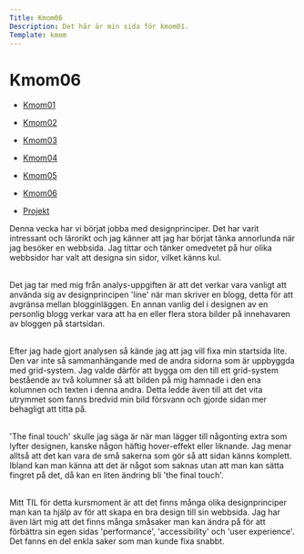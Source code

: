 ```yaml
---
Title: Kmom06
Description: Det här är min sida för kmom01.
Template: kmom
---
```


Kmom06
==========================

<div class="kmomreport menu">
<a href="kmom01" aria-label="menu"><ul><li>Kmom01</li></ul></a>
<a href="kmom02" aria-label="menu"><ul><li>Kmom02</li></ul></a>
<a href="kmom03" aria-label="menu"><ul><li>Kmom03</li></ul></a>
<a href="kmom04" aria-label="menu"><ul><li>Kmom04</li></ul></a>
<a href="kmom05" aria-label="menu"><ul><li>Kmom05</li></ul></a>
<a href="kmom06" aria-label="menu"><ul><li>Kmom06</li></ul></a>
<a href="kmom10" aria-label="menu"><ul><li>Projekt</li></ul></a>
</div>

<div class="kmomreport">
<p>Denna vecka har vi börjat jobba med designprinciper. Det har varit intressant och lärorikt och jag känner att jag har börjat tänka annorlunda när jag besöker en webbsida. Jag tittar och tänker omedvetet på hur olika webbsidor har valt att designa sin sidor, vilket känns kul.
<br><br></p>

<p>Det jag tar med mig från analys-uppgiften är att det verkar vara vanligt att använda sig av designprincipen 'line' när man skriver en blogg, detta för att avgränsa mellan blogginläggen. En annan vanlig del i designen av en personlig blogg verkar vara att ha en eller flera stora bilder på innehavaren av bloggen på startsidan.
<br><br></p>

<p>Efter jag hade gjort analysen så kände jag att jag vill fixa min startsida lite. Den var inte så sammanhängande med de andra sidorna som är uppbyggda med grid-system. Jag valde därför att bygga om den till ett grid-system bestående av två kolumner så att bilden på mig hamnade i den ena kolumnen och texten i denna andra. Detta ledde även till att det vita utrymmet som fanns bredvid min bild försvann och gjorde sidan mer behagligt att titta på.
<br><br></p>

<p>'The final touch' skulle jag säga är när man lägger till någonting extra som lyfter designen, kanske någon häftig hover-effekt eller liknande. Jag menar alltså att det kan vara de små sakerna som gör så att sidan känns komplett. Ibland kan man känna att det är något som saknas utan att man kan sätta fingret på det, då kan en liten ändring bli 'the final touch'.<br><br></p>

<p>Mitt TIL för detta kursmoment är att det finns många olika designprinciper man kan ta hjälp av för att skapa en bra design till sin webbsida. Jag har även lärt mig att det finns många småsaker man kan ändra på för att förbättra sin egen sidas 'performance', 'accessibility' och 'user experience'. Det fanns en del enkla saker som man kunde fixa snabbt.</p>
</div>
